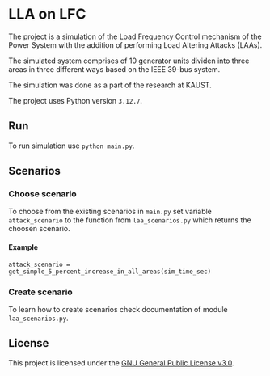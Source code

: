 # LLA on LFC

The project is a simulation of the Load Frequency Control mechanism of the Power System with the addition of performing Load Altering Attacks (LAAs).

The simulated system comprises of 10 generator units dividen into three areas in three different ways based on the IEEE 39-bus system.

The simulation was done as a part of the research at KAUST.

The project uses Python version `3.12.7`.

## Run

To run simulation use `python main.py`.

## Scenarios

### Choose scenario

To choose from the existing scenarios in `main.py` set variable `attack_scenario` to the function from `laa_scenarios.py` which returns the choosen scenario.

#### Example

`attack_scenario = get_simple_5_percent_increase_in_all_areas(sim_time_sec)`

### Create scenario

To learn how to create scenarios check documentation of module `laa_scenarios.py`.

## License

This project is licensed under the [GNU General Public License v3.0](LICENSE).
